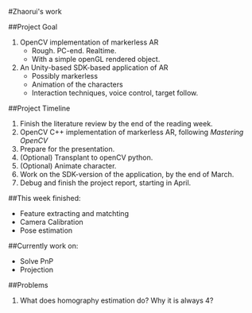 #Zhaorui's work

##Project Goal
1. OpenCV implementation of markerless AR
	- Rough. PC-end. Realtime.
	- With a simple openGL rendered object.
2. An Unity-based SDK-based application of AR
	- Possibly markerless
	- Animation of the characters 
	- Interaction techniques, voice control, target follow.  

##Project Timeline
1. Finish the literature review by the end of the reading week.  
2. OpenCV C++ implementation of markerless AR, following *Mastering OpenCV*
3. Prepare for the presentation.
4. (Optional) Transplant to openCV python.
5. (Optional) Animate character.
5. Work on the SDK-version of the application, by the end of March.
6. Debug and finish the project report, starting in April.

##This week finished:
- Feature extracting and matchting
- Camera Calibration
- Pose estimation

##Currently work on:
- Solve PnP
- Projection

##Problems
1. What does homography estimation do? Why it is always 4?

